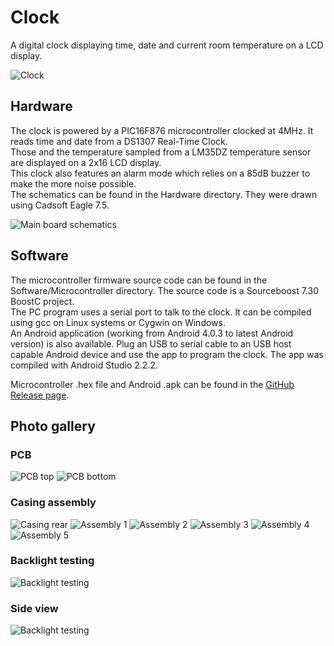 # Clock

A digital clock displaying time, date and current room temperature on a LCD display.

![Clock](https://github.com/RICCIARDI-Adrien/Clock/blob/master/Resources/Clock.jpg)

## Hardware

The clock is powered by a PIC16F876 microcontroller clocked at 4MHz. It reads time and date from a DS1307 Real-Time Clock.  
Those and the temperature sampled from a LM35DZ temperature sensor are displayed on a 2x16 LCD display.  
This clock also features an alarm mode which relies on a 85dB buzzer to make the more noise possible.  
The schematics can be found in the Hardware directory. They were drawn using Cadsoft Eagle 7.5.  
  
![Main board schematics](https://github.com/RICCIARDI-Adrien/Clock/blob/master/Resources/Main_Board_Schematics.png)

## Software

The microcontroller firmware source code can be found in the Software/Microcontroller directory. The source code is a Sourceboost 7.30 BoostC project.  
The PC program uses a serial port to talk to the clock. It can be compiled using gcc on Linux systems or Cygwin on Windows.  
An Android application (working from Android 4.0.3 to latest Android version) is also available. Plug an USB to serial cable to an USB host capable Android device and use the app to program the clock. The app was compiled with Android Studio 2.2.2.  
  
Microcontroller .hex file and Android .apk can be found in the [GitHub Release page](https://github.com/RICCIARDI-Adrien/Clock/releases).

## Photo gallery

### PCB

![PCB top](https://github.com/RICCIARDI-Adrien/Clock/blob/master/Resources/PCB_Top.jpg)
![PCB bottom](https://github.com/RICCIARDI-Adrien/Clock/blob/master/Resources/PCB_Bottom.jpg)

### Casing assembly

![Casing rear](https://github.com/RICCIARDI-Adrien/Clock/blob/master/Resources/Casing_Rear.jpg)
![Assembly 1](https://github.com/RICCIARDI-Adrien/Clock/blob/master/Resources/Assembly_1.jpg)
![Assembly 2](https://github.com/RICCIARDI-Adrien/Clock/blob/master/Resources/Assembly_2.jpg)
![Assembly 3](https://github.com/RICCIARDI-Adrien/Clock/blob/master/Resources/Assembly_3.jpg)
![Assembly 4](https://github.com/RICCIARDI-Adrien/Clock/blob/master/Resources/Assembly_4.jpg)
![Assembly 5](https://github.com/RICCIARDI-Adrien/Clock/blob/master/Resources/Assembly_5.jpg)

### Backlight testing

![Backlight testing](https://github.com/RICCIARDI-Adrien/Clock/blob/master/Resources/Backlight_Testing.jpg)

### Side view

![Backlight testing](https://github.com/RICCIARDI-Adrien/Clock/blob/master/Resources/Side_View.jpg)

